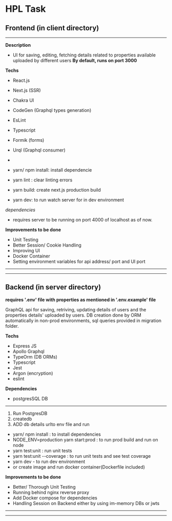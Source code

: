 # HPL Task

## Frontend (in client directory)

****
**Description**
- UI for saving, editing, fetching details related to properties available uploaded by different users
**By default, runs on port 3000**

**Techs**

- React.js
- Next.js (SSR)
- Chakra UI
- CodeGen (Graphql types generation)
- EsLint
- Typescript
- Formik (forms)
- Urql (Graphql consumer)
- 

- yarn/ npm install: install dependencie
- yarn lint : clear linting errors
- yarn build: create next.js production build
- yarn dev: to run watch server for in dev environment

*dependencies*
- requires server to be running on port 4000 of localhost as of now.


**Improvements to be done** 
- Unit Testing
- Better Session/ Cookie Handling
- Improving UI
- Docker Container
- Setting environment variables for api address/ port and UI port
****
****

## Backend (in server directory)

**requires '.env' file with properties as mentioned in '.env.example' file**

GraphQL api for saving, retriving, updating details of users and the properties details' uploaded by users.
DB creation done by ORM automatically in non-prod environments, sql queries provided in migration folder.

**Techs**
- Express JS
- Apollo Graphql
- TypeOrm (DB ORMs)
- Typescript
- Jest
- Argon (encryption)
- eslint

**Dependencies**

- postgresSQL DB
****

1. Run PostgresDB
2. createdb
3. ADD db details urlto env file and run


- yarn/ npm install :  to install dependencies 
- NODE_ENV=production yarn start:prod :  to run prod build and run on node
- yarn test:unit : run unit tests
- yarn test:unit --coverage : to run unit tests and see test coverage
- yarn dev - to run dev environment
- or create image and run docker container(Dockerfile included)

**Improvements to be done** 
- Better/ Thorough Unit Testing
- Running behind nginx reverse proxy
- Add Docker compose for dependencies
- Handling Session on Backend either by using im-memory DBs or jwts
****
****